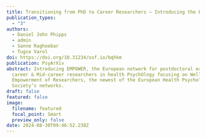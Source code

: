 ```yaml
---
title: Transitioning from PhD to Career Researchers – Introducing the EMPOWER network
publication_types:
  - "3"
authors:
  - Daniel John Phipps
  - admin
  - Sanne Raghoebar
  - Tugce Varol
doi: https://doi.org/10.31234/osf.io/bqhkm
publication: PsyArXiv
abstract: Introducing EMPOWER, the European network for postdoctoral early
  career & Mid-career researchers in health PsychOlogy focusing on Well-being &
  Empowerment of Researchers, the newest of the European Health Psychology
  Society’s networks.
draft: false
featured: false
image:
  filename: featured
  focal_point: Smart
  preview_only: false
date: 2024-08-30T09:46:52.238Z
---
```

